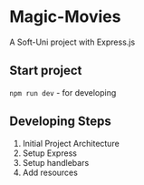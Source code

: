 # Magic-Movies
A Soft-Uni project with Express.js

## Start project
`npm run dev` - for developing

## Developing Steps
1. Initial Project Architecture
2. Setup Express
3. Setup handlebars
4. Add resources
 